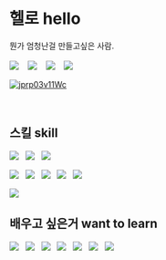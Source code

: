 # 헬로 hello

뭔가 엄청난걸 만들고싶은 사람.
<br><br>
<a href="https://lavi27.github.io/l/"><img src="https://img.shields.io/badge/Homepage-585DFF?style=flat-square"/></a>
&nbsp;&nbsp;
<a href="#"><img src="https://img.shields.io/badge/npt1237@gmail.com-EA4335?style=flat-square&logo=Gmail&logoColor=white"/></a>
&nbsp;&nbsp;
<a href="#"><img src="https://img.shields.io/badge/%EB%9D%BC%EB%B9%84%20lavi%232253-5865F2?style=flat-square&logo=Discord&logoColor=white"/></a>
&nbsp;&nbsp;
<a href="#"><img src="https://wakatime.com/badge/user/1196296a-6a7c-4863-a9d7-455d612e5af1.svg"/></a>
   
[![jprp03v11Wc](http://img.youtube.com/vi/jprp03v11Wc/0.jpg)](http://www.youtube.com/watch?v=jprp03v11Wc "Video Title")


<br>

## 스킬 skill

<a href="#"><img src="https://img.shields.io/badge/JavaScript-F7DF1E?style=flat-square&logo=JavaScript&logoColor=black"/></a>
&nbsp;
<a href="#"><img src="https://img.shields.io/badge/Python-3776AB?style=flat-square&logo=Python&logoColor=white"/></a>
&nbsp;
<a href="#"><img src="https://img.shields.io/badge/Sass-CC6699?style=flat-square&logo=Sass&logoColor=white"/></a>

<a href="#"><img src="https://img.shields.io/badge/Node.js-339933?style=flat-square&logo=Node.js&logoColor=white"/></a>
&nbsp;
<a href="#"><img src="https://img.shields.io/badge/React-61DAFB?style=flat-square&logo=React&logoColor=black"/></a>
&nbsp;
<a href="#"><img src="https://img.shields.io/badge/Vue.js-4FC08D?style=flat-square&logo=Vue.js&logoColor=white"/></a>
&nbsp;
<a href="#"><img src="https://img.shields.io/badge/Flask-000?style=flat-square&logo=Flask&logoColor=white"/></a>
&nbsp;
<a href="#"><img src="https://img.shields.io/badge/Express-000?style=flat-square&logo=Express&logoColor=white"/></a>

<a href="#"><img src="https://img.shields.io/badge/MySQL-4479A1?style=flat-square&logo=MySQL&logoColor=white"/></a>

## 배우고 싶은거 want to learn

<a href="#"><img src="https://img.shields.io/badge/Go-00acd7?style=flat-square&logo=Go&logoColor=white"/></a>
&nbsp;
<a href="#"><img src="https://img.shields.io/badge/Rust-000000?style=flat-square&logo=Rust&logoColor=white"/></a>
&nbsp;
<a href="#"><img src="https://img.shields.io/badge/TypeScript-3178C6?style=flat-square&logo=TypeScript&logoColor=white"/></a>
&nbsp;
<a href="#"><img src="https://img.shields.io/badge/GraphQL-E10098?style=flat-square&logo=GraphQL&logoColor=white"/></a>
&nbsp;
<a href="#"><img src="https://img.shields.io/badge/MongoDB-47A248?style=flat-square&logo=MongoDB&logoColor=white"/></a>
&nbsp;
<a href="#"><img src="https://img.shields.io/badge/WebAssembly-654FF0?style=flat-square&logo=WebAssembly&logoColor=white"/></a>
&nbsp;
<a href="#"><img src="https://img.shields.io/badge/Spring-6DB33F?style=flat-square&logo=Spring&logoColor=white"/></a>
